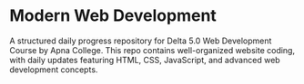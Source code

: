 #  Modern Web Development
 A structured daily progress repository for Delta 5.0 Web Development Course by Apna College. This repo contains well-organized website coding, with daily updates featuring HTML, CSS, JavaScript, and advanced web development concepts.
